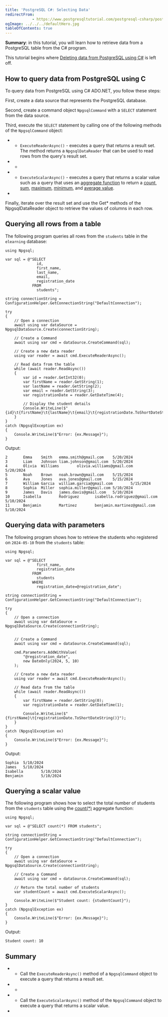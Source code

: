 ```yaml
---
title: 'PostgreSQL C#: Selecting Data'
redirectFrom: 
            - https://www.postgresqltutorial.com/postgresql-csharp/postgresql-csharp-select/
ogImage: ../../../defaultHero.jpg
tableOfContents: true
---
```


**Summary**: in this tutorial, you will learn how to retrieve data from a PostgreSQL table from the C# program.



This tutorial begins where [Deleting data from PostgreSQL using C#](https://www.postgresqltutorial.com/postgresql-csharp/postgresql-csharp-delete/) is left off.



## How to query data from PostgreSQL using C



To query data from PostgreSQL using C# ADO.NET, you follow these steps:



First, create a data source that represents the PostgreSQL database.



Second, create a command object `NpgsqlCommand` with a `SELECT` statement from the data source.



Third, execute the `SELECT` statement by calling one of the following methods of the `NpgsqlCommand` object:



- - `ExecuteReaderAsync()` - executes a query that returns a result set. The method returns a `NpgsqlDataReader` that can be used to read rows from the query's result set.
- -
- - `ExecuteScalarAsync()` - executes a query that returns a scalar value such as a query that uses an [aggregate function](https://www.postgresqltutorial.com/postgresql-aggregate-functions/) to return a [count](https://www.postgresqltutorial.com/postgresql-aggregate-functions/postgresql-count-function/), [sum](https://www.postgresqltutorial.com/postgresql-aggregate-functions/postgresql-sum-function/), [maximum](https://www.postgresqltutorial.com/postgresql-aggregate-functions/postgresql-max-function/), [minimum](https://www.postgresqltutorial.com/postgresql-aggregate-functions/postgresql-min-function/), and [average value](https://www.postgresqltutorial.com/postgresql-aggregate-functions/postgresql-avg-function/).
- 


Finally, iterate over the result set and use the Get\* methods of the NpgsqlDataReader object to retrieve the values of columns in each row.



## Querying all rows from a table



The following program queries all rows from the `students` table in the `elearning` database:



```
using Npgsql;

var sql = @"SELECT
              id,
              first_name,
              last_name,
              email,
              registration_date
            FROM
              students";

string connectionString = ConfigurationHelper.GetConnectionString("DefaultConnection");

try
{
    // Open a connection
    await using var dataSource = NpgsqlDataSource.Create(connectionString);

    // Create a Command
    await using var cmd = dataSource.CreateCommand(sql);

    // Create a new data reader
    using var reader = await cmd.ExecuteReaderAsync();

    // Read data from the table
    while (await reader.ReadAsync())
    {
        var id = reader.GetInt32(0);
        var firstName = reader.GetString(1);
        var lastName = reader.GetString(2);
        var email = reader.GetString(3);
        var registrationDate = reader.GetDateTime(4);

        // Display the student details
        Console.WriteLine($"{id}\t{firstName}\t{lastName}\t{email}\t{registrationDate.ToShortDateString()}");
    }
}
catch (NpgsqlException ex)
{
    Console.WriteLine($"Error: {ex.Message}");
}
```



Output:



```
2       Emma    Smith   emma.smith@gmail.com    5/20/2024
3       Liam    Johnson liam.johnson@gmail.com  5/20/2024
4       Olivia  Williams        olivia.williams@gmail.com       5/20/2024
5       Noah    Brown   noah.brown@gmail.com    5/15/2024
6       Ava     Jones   ava.jones@gmail.com     5/15/2024
7       William Garcia  william.garcia@gmail.com        5/15/2024
8       Sophia  Miller  sophia.miller@gmail.com 5/10/2024
9       James   Davis   james.davis@gmail.com   5/10/2024
10      Isabella        Rodriguez       isabella.rodriguez@gmail.com    5/10/2024
11      Benjamin        Martinez        benjamin.martinez@gmail.com     5/10/2024
```



## Querying data with parameters



The following program shows how to retrieve the students who registered on `2024-05-10` from the `students` table:



```
using Npgsql;

var sql = @"SELECT
              first_name,
              registration_date
            FROM
              students
            WHERE
              registration_date=@registration_date";

string connectionString = ConfigurationHelper.GetConnectionString("DefaultConnection");

try
{
    // Open a connection
    await using var dataSource = NpgsqlDataSource.Create(connectionString);


    // Create a Command
    await using var cmd = dataSource.CreateCommand(sql);

    cmd.Parameters.AddWithValue(
        "@registration_date",
        new DateOnly(2024, 5, 10)
    );

    // Create a new data reader
    using var reader = await cmd.ExecuteReaderAsync();

    // Read data from the table
    while (await reader.ReadAsync())
    {
        var firstName = reader.GetString(0);
        var registrationDate = reader.GetDateTime(1);

        Console.WriteLine($"{firstName}\t{registrationDate.ToShortDateString()}");
    }
}
catch (NpgsqlException ex)
{
    Console.WriteLine($"Error: {ex.Message}");
}
```



Output:



```
Sophia  5/10/2024
James   5/10/2024
Isabella        5/10/2024
Benjamin        5/10/2024
```



## Querying a scalar value



The following program shows how to select the total number of students from the `students` table using the [count(\*)](https://www.postgresqltutorial.com/postgresql-aggregate-functions/postgresql-count-function/) aggregate function:



```
using Npgsql;

var sql = @"SELECT count(*) FROM students";

string connectionString = ConfigurationHelper.GetConnectionString("DefaultConnection");

try
{
    // Open a connection
    await using var dataSource = NpgsqlDataSource.Create(connectionString);

    // Create a Command
    await using var cmd = dataSource.CreateCommand(sql);

    // Return the total number of students
    var studentCount = await cmd.ExecuteScalarAsync();

    Console.WriteLine($"Student count: {studentCount}");
}
catch (NpgsqlException ex)
{
    Console.WriteLine($"Error: {ex.Message}");
}
```



Output:



```
Student count: 10
```



## Summary



- - Call the `ExecuteReaderAsync()` method of a `NpgsqlCommand` object to execute a query that returns a result set.
- -
- - Call the `ExecuteScalarAsync()` method of the `NpgsqlCommand` object to execute a query that returns a scalar value.
- 
